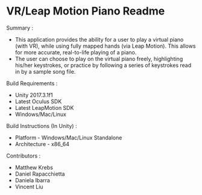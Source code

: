 # VR/Leap Motion Piano Readme #

Summary :
- This application provides the ability for a user to play a virtual piano (with VR), while using fully mapped hands (via Leap Motion). This allows for more accurate, real-to-life playing of a piano. 
- The user can choose to play on the virtual piano freely, highlighting his/her keystrokes, or practice by following a series of keystrokes read in by a sample song file.


Build Requirements :

- Unity 2017.3.1f1
- Latest Oculus SDK
- Latest LeapMotion SDK
- Windows/Mac/Linux

Build Instructions (In Unity) : 
- Platform - Windows/Mac/Linux Standalone
- Architecture - x86_64

Contributors : 
- Matthew Krebs 
- Daniel Rapacchietta
- Daniela Ibarra
- Vincent Liu





